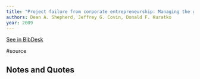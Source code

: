 ```yaml
---
title: "Project failure from corporate entrepreneurship: Managing the grief process"
authors: Dean A. Shepherd, Jeffrey G. Covin, Donald F. Kuratko
year: 2009
---
```

[See in BibDesk](x-bdsk://Shepherd-2009aa)

#source

## Notes and Quotes


